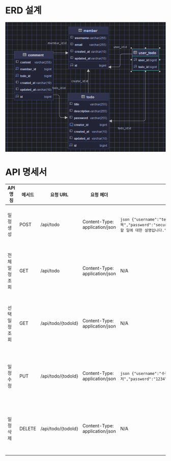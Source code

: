 # ERD 설계
![img.png](img.png)

# API 명세서

| API 명칭   | 메서드    | 요청 URL             | 요청 헤더                          | 요청 본문                                                                                       | 응답 코드 | 설명          | 응답 본문                                                                                                                                                |
|----------|--------|--------------------|--------------------------------|---------------------------------------------------------------------------------------------|-------|-------------|------------------------------------------------------------------------------------------------------------------------------------------------------|
| 일정 생성    | POST   | /api/todo          | Content-Type: application/json | ```json {"username":"testuser","title":"할 일 제목","password":"securePassword123","description":"이 할 일에 대한 설명입니다."} ``` | 201   | 일정 생성 성공    | ```json {"id":1,"username":"testuser","title":"할 일 제목","password":"securePassword123","description":"이 할 일에 대한 설명입니다.","createdAt":"2024-10-03"} ``` |
| 전체 일정 조회 | GET    | /api/todo          | Content-Type: application/json | N/A                                                                                         | 200   | 전체 일정 조회 성공 | ```json [ { "id": 1, "username": "testuser", "email": "test@example.com" } ... ] ```                                                                 |
| 선택 일정 조회 | GET    | /api/todo/{todoId} | Content-Type: application/json | N/A                                                                                         | 200   | 선택 일정 조회 성공 | ```json {"id":1,"username":"testuser","title":"할 일 제목","password":"securePassword123","description":"이 할 일에 대한 설명입니다.","createdAt":"2024-10-03"} ``` |
| 일정 수정    | PUT    | /api/todo/{todoId} | Content-Type: application/json | ```json {"username":"수정된 유저","password":"1234","description":"수정된 값"}```                    | 204   | 선택 일정 수정 성공 | N/A                                                                                                                                                  |
| 일정 삭제    | DELETE | /api/todo/{todoId} | Content-Type: application/json | N/A                                                                                         | 204   | 선택 일정 삭제 성공 | N/A                                                                                                                                                  |
